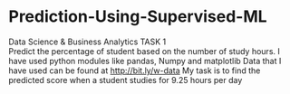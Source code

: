 # Prediction-Using-Supervised-ML
Data Science &amp; Business Analytics 
TASK 1  
Predict the percentage of student based on the number of study hours.
I have used python modules like pandas, Numpy and matplotlib 
Data that I have used can be found at http://bit.ly/w-data 
My task is to find the predicted score when a student studies for 9.25 hours per day
